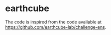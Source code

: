 # earthcube

The code is inspired from the code available at https://github.com/earthcube-lab/challenge-ens. 
